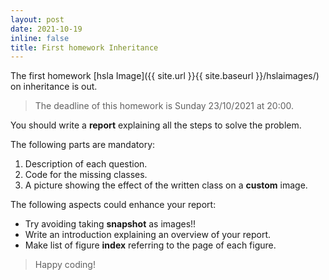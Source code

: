 ```yaml
---
layout: post
date: 2021-10-19
inline: false
title: First homework Inheritance
---
```



The first homework [hsla Image]({{ site.url }}{{ site.baseurl }}/hslaimages/) on inheritance is out.

> The deadline of this homework is Sunday 23/10/2021 at 20:00. 

You should write a **report** explaining all the steps to solve the problem.

The following parts are mandatory:

1. Description of each question.
2. Code for the missing classes.
3. A picture showing the effect of the written class on a **custom** image.


The following aspects could enhance your report:

- Try avoiding taking **snapshot** as images!!
- Write an introduction explaining an overview of your report.
- Make list of figure **index** referring to the page of each figure.

> Happy coding!

